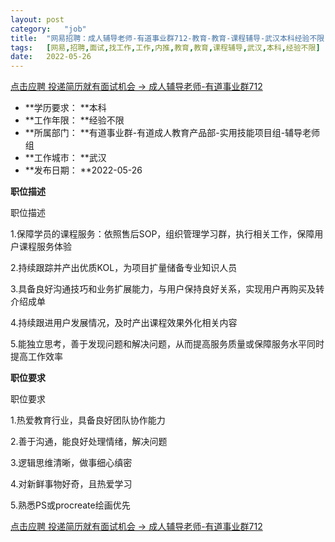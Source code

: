 ```yaml
---
layout:	post
category:	"job"
title:	"网易招聘：成人辅导老师-有道事业群712-教育-教育-课程辅导-武汉本科经验不限"
tags:	[网易,招聘,面试,找工作,工作,内推,教育,教育,课程辅导,武汉,本科,经验不限]
date:	2022-05-26
---
```


[点击应聘 投递简历就有面试机会 ->  成人辅导老师-有道事业群712](http://mobile.bole.netease.com/bole/boleDetail?id=40500&employeeId=346f03c3cda5f04c&key=all)



- **学历要求： **本科
- **工作年限： **经验不限
- **所属部门： **有道事业群-有道成人教育产品部-实用技能项目组-辅导老师组
- **工作城市： **武汉
- **发布日期： **2022-05-26



**职位描述**

职位描述

1.保障学员的课程服务：依照售后SOP，组织管理学习群，执行相关工作，保障用户课程服务体验

2.持续跟踪并产出优质KOL，为项目扩量储备专业知识人员

3.具备良好沟通技巧和业务扩展能力，与用户保持良好关系，实现用户再购买及转介绍成单

4.持续跟进用户发展情况，及时产出课程效果外化相关内容

5.能独立思考，善于发现问题和解决问题，从而提高服务质量或保障服务水平同时提高工作效率





**职位要求**

职位要求

1.热爱教育行业，具备良好团队协作能力

2.善于沟通，能良好处理情绪，解决问题

3.逻辑思维清晰，做事细心缜密

4.对新鲜事物好奇，且热爱学习

5.熟悉PS或procreate绘画优先



[点击应聘 投递简历就有面试机会 ->  成人辅导老师-有道事业群712](http://mobile.bole.netease.com/bole/boleDetail?id=40500&employeeId=346f03c3cda5f04c&key=all)